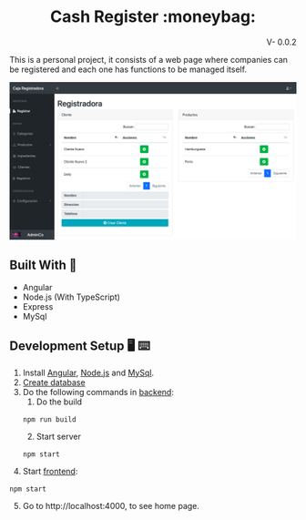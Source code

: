 <h1 align="center">Cash Register :moneybag:</h1>
<p align="right">V- 0.0.2</p>

This is a personal project, it consists of a web page where companies can be registered and each one has functions to be managed itself.

[![Administrator Dashboard](https://raw.githubusercontent.com/JuanDa237/Cash_Register/main/sources/images/image.png 'Administrator Dashboard')][frontend]

## Built With :bricks:

-   Angular
-   Node.js (With TypeScript)
-   Express
-   MySql

## Development Setup :desktop_computer: :keyboard:

1. Install [Angular][angular], [Node.js][node.js] and [MySql][mysql].
2. [Create database][dbfiles]
3. Do the following commands in [backend][backend]:
    1. Do the build
    ```
    npm run build
    ```
    2. Start server
    ```
    npm start
    ```
4. Start [frontend][frontend]:

```
npm start
```

5. Go to http://localhost:4000, to see home page.

[frontend]: https://github.com/JuanDa237/Cash_Register/tree/main/frontend
[backend]: https://github.com/JuanDa237/Cash_Register/tree/main/backend
[dbfiles]: https://github.com/JuanDa237/Cash_Register/tree/main/sources/database
[angular]: https://angular.io/cli
[node.js]: https://nodejs.org/es/download/
[mysql]: https://dev.mysql.com/downloads/mysql/
